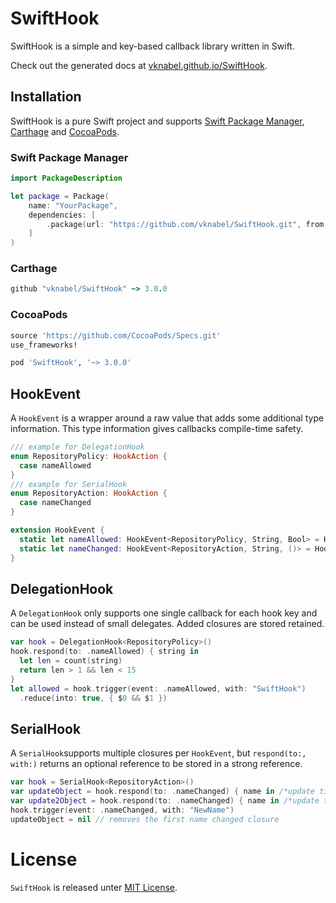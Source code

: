 # SwiftHook

SwiftHook is a simple and key-based callback library written in Swift.

Check out the generated docs at [vknabel.github.io/SwiftHook](https://vknabel.github.io/SwiftHook/).

## Installation

SwiftHook is a pure Swift project and supports [Swift Package Manager](https://github.com/apple/swift-package-manager), [Carthage](https://github.com/Carthage/Carthage) and [CocoaPods](https://github.com/CocoaPods/CocoaPods).

### Swift Package Manager

```swift
import PackageDescription

let package = Package(
    name: "YourPackage",
    dependencies: [
        .package(url: "https://github.com/vknabel/SwiftHook.git", from: "3.0.0")
    ]
)
```

### Carthage

```ruby
github "vknabel/SwiftHook" ~> 3.0.0
```

### CocoaPods

```ruby
source 'https://github.com/CocoaPods/Specs.git'
use_frameworks!

pod 'SwiftHook', '~> 3.0.0'
```

## HookEvent

A ``HookEvent`` is a wrapper around a raw value that adds some additional type information.
This type information gives callbacks compile-time safety.

```swift
/// example for DelegationHook
enum RepositoryPolicy: HookAction {
  case nameAllowed
}
/// example for SerialHook
enum RepositoryAction: HookAction {
  case nameChanged
}

extension HookEvent {
  static let nameAllowed: HookEvent<RepositoryPolicy, String, Bool> = HookEvent(action: .nameAllowed)
  static let nameChanged: HookEvent<RepositoryAction, String, ()> = HookEvent(action: .nameChanged)
}
```

## DelegationHook

A `DelegationHook` only supports one single callback for each hook key and can be used instead of small delegates. Added closures are stored retained.

```swift
var hook = DelegationHook<RepositoryPolicy>()
hook.respond(to: .nameAllowed) { string in
  let len = count(string)
  return len > 1 && len < 15
}
let allowed = hook.trigger(event: .nameAllowed, with: "SwiftHook")
  .reduce(into: true, { $0 && $1 })
```

## SerialHook

A ``SerialHook``supports multiple closures per `HookEvent`, but `respond(to:, with:)` returns an optional reference to be stored in a strong reference.

```swift
var hook = SerialHook<RepositoryAction>()
var updateObject = hook.respond(to: .nameChanged) { name in /*update title*/ }
var update2Object = hook.respond(to: .nameChanged) { name in /*update title in another place*/ }
hook.trigger(event: .nameChanged, with: "NewName")
updateObject = nil // removes the first name changed closure
```

# License
``SwiftHook`` is released unter [MIT License](./LICENSE).

